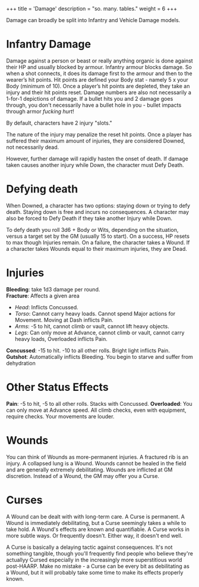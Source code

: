 +++
title = 'Damage'
description = "so. many. tables."
weight = 6
+++

Damage can broadly be split into Infantry and Vehicle Damage models.

# Infantry Damage
Damage against a person or beast or really anything organic is done against their HP and usually blocked by armour. Infantry armour blocks damage. So when a shot connects, it does its damage first to the armour and then to the wearer’s hit points. Hit points are defined your Body stat - namely 5 x your Body (minimum of 10). Once a player’s hit points are depleted, they take an injury and their hit points reset. Damage numbers are also not necessarily a 1-for-1 depictions of damage. If a bullet hits you and 2 damage goes through, you don't necessarily have a bullet hole in you - bullet impacts through armor *fucking hurt*!

By default, characters have 2 injury "slots." 

The nature of the injury may penalize the reset hit points. Once a player has suffered their maximum amount of injuries, they are considered Downed, not necessarily dead. 

However, further damage will rapidly hasten the onset of death. If damage taken causes another injury while Down, the character must Defy Death.

# Defying death
When Downed, a character has two options: staying down or trying to defy death. Staying down is free and incurs no consequences. A character may also be forced to Defy Death if they take another Injury while Down. 

To defy death you roll 3d6 + Body or Wits, depending on the situation, versus a target set by the GM (usually 15 to start). On a success, HP resets to max though Injuries remain. On a failure, the character takes a Wound. If a character takes Wounds equal to their maximum injuries, they are Dead.

# Injuries

**Bleeding**: take 1d3 damage per round.  
**Fracture**: Affects a given area  
  - *Head*: Inflicts Concussed. 
  - *Torso*: Cannot carry heavy loads. Cannot spend Major actions for Movement. Moving at Dash inflicts Pain.
  - *Arms*: -5 to hit, cannot climb or vault, cannot lift heavy objects.
  - *Legs*: Can only move at Advance, cannot climb or vault, cannot carry heavy loads, Overloaded inflicts Pain.

**Concussed**: -15 to hit. -10 to all other rolls. Bright light inflicts Pain.  
**Gutshot**: Automatically inflicts Bleeding. You begin to starve and suffer from dehydration  

# Other Status Effects  
**Pain**: -5 to hit, -5 to all other rolls. Stacks with Concussed. 
**Overloaded**: You can only move at Advance speed. All climb checks, even with equipment, require checks. Your movements are louder.


# Wounds

You can think of Wounds as more-permanent injuries. A fractured rib is an injury. A collapsed lung is a Wound. Wounds cannot be healed in the field and are generally extremely debilitating. Wounds are inflicted at GM discretion. Instead of a Wound, the GM may offer you a Curse.

# Curses

A Wound can be dealt with with long-term care. A Curse is permanent. A Wound is immediately debilitating, but a Curse seemingly takes a while to take hold. A Wound's effects are known and quantifiable. A Curse works in more subtle ways. Or frequently doesn't. Either way, it doesn't end well. 

A Curse is basically a delaying tactic against consequences. It's not something tangible, though you'll frequently find people who believe they're actuallyy Cursed especially in the increasingly more superstitious world post-HAARP. Make no mistake - a Curse can be every bit as debilitating as a Wound, but it will probably take some time to make its effects properly known. 